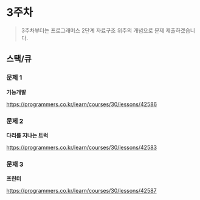 # 3주차 

> 3주차부터는 프로그래머스 2단계 자료구조 위주의 개념으로 문제 제출하겠습니다. 

## 스택/큐

### 문제 1

**기능개발**

https://programmers.co.kr/learn/courses/30/lessons/42586

### 문제 2

**다리를 지나는 트럭**

https://programmers.co.kr/learn/courses/30/lessons/42583

### 문재 3 

**프린터**

https://programmers.co.kr/learn/courses/30/lessons/42587
